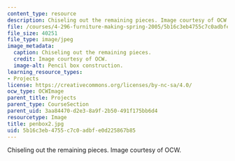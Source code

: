 ```yaml
---
content_type: resource
description: Chiseling out the remaining pieces. Image courtesy of OCW.
file: /courses/4-296-furniture-making-spring-2005/5b16c3eb4755c7c0adbfe0d225867b85_penbox2.jpg
file_size: 40251
file_type: image/jpeg
image_metadata:
  caption: Chiseling out the remaining pieces.
  credit: Image courtesy of OCW.
  image-alt: Pencil box construction.
learning_resource_types:
- Projects
license: https://creativecommons.org/licenses/by-nc-sa/4.0/
ocw_type: OCWImage
parent_title: Projects
parent_type: CourseSection
parent_uid: 3aa84470-d2e3-8a9f-2b50-491f175bb6d4
resourcetype: Image
title: penbox2.jpg
uid: 5b16c3eb-4755-c7c0-adbf-e0d225867b85
---
```

Chiseling out the remaining pieces. Image courtesy of OCW.